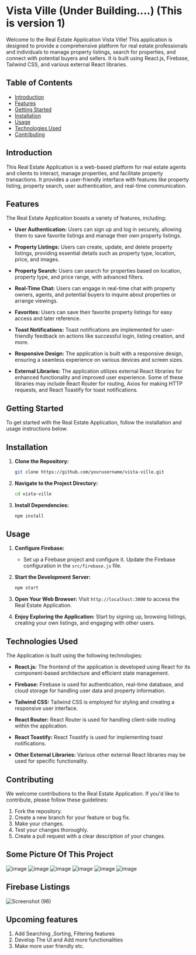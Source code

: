 # Vista Ville (Under Building....) (This is version 1)

Welcome to the Real Estate Application Vista Ville! This application is designed to provide a comprehensive platform for real estate professionals and individuals to manage property listings, search for properties, and connect with potential buyers and sellers. It is built using React.js, Firebase, Tailwind CSS, and various external React libraries.

## Table of Contents
- [Introduction](#introduction)
- [Features](#features)
- [Getting Started](#getting-started)
- [Installation](#installation)
- [Usage](#usage)
- [Technologies Used](#technologies-used)
- [Contributing](#contributing)


## Introduction

This Real Estate Application is a web-based platform for real estate agents and clients to interact, manage properties, and facilitate property transactions. It provides a user-friendly interface with features like property listing, property search, user authentication, and real-time communication.

## Features

The Real Estate Application boasts a variety of features, including:

- **User Authentication:** Users can sign up and log in securely, allowing them to save favorite listings and manage their own property listings.

- **Property Listings:** Users can create, update, and delete property listings, providing essential details such as property type, location, price, and images.

- **Property Search:** Users can search for properties based on location, property type, and price range, with advanced filters.

- **Real-Time Chat:** Users can engage in real-time chat with property owners, agents, and potential buyers to inquire about properties or arrange viewings.

- **Favorites:** Users can save their favorite property listings for easy access and later reference.

- **Toast Notifications:** Toast notifications are implemented for user-friendly feedback on actions like successful login, listing creation, and more.

- **Responsive Design:** The application is built with a responsive design, ensuring a seamless experience on various devices and screen sizes.

- **External Libraries:** The application utilizes external React libraries for enhanced functionality and improved user experience. Some of these libraries may include React Router for routing, Axios for making HTTP requests, and React Toastify for toast notifications.

## Getting Started

To get started with the Real Estate Application, follow the installation and usage instructions below.

## Installation

1. **Clone the Repository:**
   ```bash
   git clone https://github.com/yourusername/vista-ville.git
   ```

2. **Navigate to the Project Directory:**
   ```bash
   cd vista-ville
   ```

3. **Install Dependencies:**
   ```bash
   npm install
   ```

## Usage

1. **Configure Firebase:**
   - Set up a Firebase project and configure it. Update the Firebase configuration in the `src/firebase.js` file.

2. **Start the Development Server:**
   ```bash
   npm start
   ```

3. **Open Your Web Browser:**
   Visit `http://localhost:3000` to access the Real Estate Application.

4. **Enjoy Exploring the Application:**
   Start by signing up, browsing listings, creating your own listings, and engaging with other users.

## Technologies Used

The  Application is built using the following technologies:

- **React.js:** The frontend of the application is developed using React for its component-based architecture and efficient state management.

- **Firebase:** Firebase is used for authentication, real-time database, and cloud storage for handling user data and property information.

- **Tailwind CSS:** Tailwind CSS is employed for styling and creating a responsive user interface.

- **React Router:** React Router is used for handling client-side routing within the application.

- **React Toastify:** React Toastify is used for implementing toast notifications.

- **Other External Libraries:** Various other external React libraries may be used for specific functionality.

## Contributing

We welcome contributions to the Real Estate Application. If you'd like to contribute, please follow these guidelines:

1. Fork the repository.
2. Create a new branch for your feature or bug fix.
3. Make your changes.
4. Test your changes thoroughly.
5. Create a pull request with a clear description of your changes.

## Some Picture Of This Project

![image](https://github.com/Diptamoy-Mitra/Vista-Ville/assets/91617575/6973e412-deb5-447f-bf17-8e4490fa7e84)
![image](https://github.com/Diptamoy-Mitra/Vista-Ville/assets/91617575/8ef3465c-412e-4668-b183-96ddb4eeb3f4)
![image](https://github.com/Diptamoy-Mitra/Vista-Ville/assets/91617575/66500b5b-9479-4864-83c2-03a3a9a6c870)
![image](https://github.com/Diptamoy-Mitra/Vista-Ville/assets/91617575/27e6bc73-3de2-43b7-ad7b-8af43a0c4bcf)
![image](https://github.com/Diptamoy-Mitra/Vista-Ville/assets/91617575/4f15ec24-afe6-4bb4-85f7-5e48caf6399b)
![image](https://github.com/Diptamoy-Mitra/Vista-Ville/assets/91617575/cb130060-3005-4539-832c-0455d41923f4)

## Firebase Listings
![Screenshot (96)](https://github.com/Diptamoy-Mitra/Vista-Ville/assets/91617575/a1861d16-9f1a-4826-9472-c5a40d97a942)


## Upcoming features 
1. Add Searching ,Sorting, Filtering features
2. Develop The UI and Add more functionalities
3. Make more user friendly etc.



